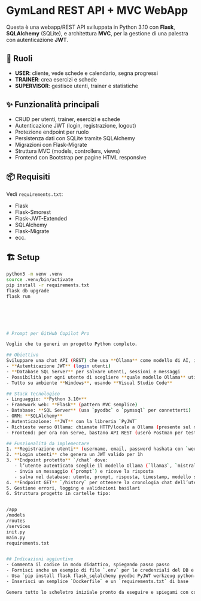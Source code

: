 # GymLand REST API + MVC WebApp

Questa è una webapp/REST API sviluppata in Python 3.10 con **Flask**, **SQLAlchemy** (SQLite), e architettura **MVC**, per la gestione di una palestra con autenticazione **JWT**.

## 🚀 Ruoli
- **USER**: cliente, vede schede e calendario, segna progressi
- **TRAINER**: crea esercizi e schede
- **SUPERVISOR**: gestisce utenti, trainer e statistiche

## ✨ Funzionalità principali
- CRUD per utenti, trainer, esercizi e schede
- Autenticazione JWT (login, registrazione, logout)
- Protezione endpoint per ruolo
- Persistenza dati con SQLite tramite SQLAlchemy
- Migrazioni con Flask-Migrate
- Struttura MVC (models, controllers, views)
- Frontend con Bootstrap per pagine HTML responsive

## 📦 Requisiti
Vedi `requirements.txt`:
- Flask
- Flask-Smorest
- Flask-JWT-Extended
- SQLAlchemy
- Flask-Migrate
- ecc.

## 🏗️ Setup
```sh
python3 -m venv .venv
source .venv/bin/activate
pip install -r requirements.txt
flask db upgrade
flask run






# Prompt per GitHub Copilot Pro

Voglio che tu generi un progetto Python completo.

## Obiettivo
Sviluppare una chat API (REST) che usa **Ollama** come modello di AI, integrata con:
- **Autenticazione JWT** (login utenti)
- **Database SQL Server** per salvare utenti, sessioni e messaggi
- Possibilità per ogni utente di scegliere **quale modello Ollama** utilizzare per la chat
- Tutto su ambiente **Windows**, usando **Visual Studio Code**

## Stack tecnologico
- Linguaggio: **Python 3.10+**
- Framework web: **Flask** (pattern MVC semplice)
- Database: **SQL Server** (usa `pyodbc` o `pymssql` per connetterti)
- ORM: **SQLAlchemy**
- Autenticazione: **JWT** con la libreria `PyJWT`
- Richieste verso Ollama: chiamate HTTP/locale a Ollama (presente sul mio PC)
- Frontend: per ora non serve, bastano API REST (userò Postman per testarle)

## Funzionalità da implementare
1. **Registrazione utenti** (username, email, password hashata con `werkzeug.security`)
2. **Login utenti** che genera un JWT valido per 1h
3. **Endpoint protetto** `/chat` dove:
   - l’utente autenticato sceglie il modello Ollama (`llama3`, `mistral`, ecc.)
   - invia un messaggio (`prompt`) e riceve la risposta
   - salva nel database: utente, prompt, risposta, timestamp, modello scelto
4. **Endpoint GET** `/history` per ottenere la cronologia chat dell’utente autenticato
5. Gestione errori, logging e validazioni basilari
6. Struttura progetto in cartelle tipo:


/app
/models
/routes
/services
init.py
main.py
requirements.txt


## Indicazioni aggiuntive
- Commenta il codice in modo didattico, spiegando passo passo
- Fornisci anche un esempio di file `.env` per le credenziali del DB e la secret key JWT
- Usa `pip install flask flask_sqlalchemy pyodbc PyJWT werkzeug python-dotenv requests`
- Inserisci un semplice `Dockerfile` e un `requirements.txt` di base

Genera tutto lo scheletro iniziale pronto da eseguire e spiegami con commenti cosa fa ogni file e funzione.
